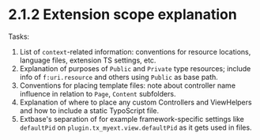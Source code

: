 2.1.2 Extension scope explanation
=================================

Tasks:

1. List of `context`-related information: conventions for resource locations, language files, extension TS settings, etc.
2. Explanation of purposes of `Public` and `Private` type resources; include info of `f:uri.resource` and others using `Public` as base path.
3. Conventions for placing template files: note about controller name influence in relation to `Page`, `Content` subfolders.
4. Explanation of where to place any custom Controllers and ViewHelpers and how to include a static TypoScript file.
5. Extbase's separation of for example framework-specific settings like `defaultPid` on `plugin.tx_myext.view.defaultPid` as it gets used in files.
